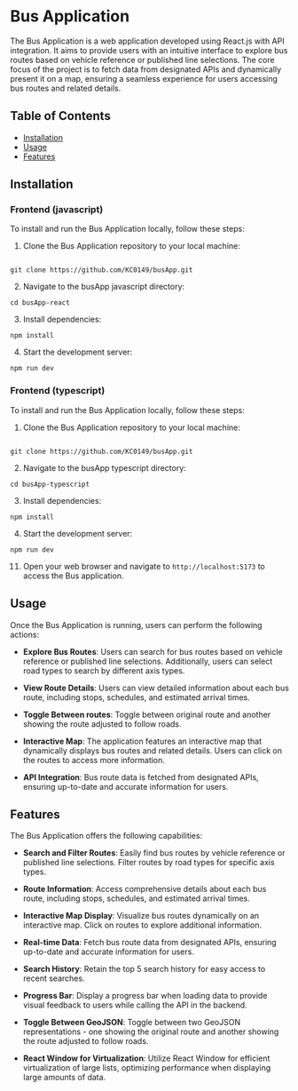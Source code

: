 # Bus Application

The Bus Application is a web application developed using React.js with API integration. It aims to provide users with an intuitive interface to explore bus routes based on vehicle reference or published line selections. The core focus of the project is to fetch data from designated APIs and dynamically present it on a map, ensuring a seamless experience for users accessing bus routes and related details.

## Table of Contents

- [Installation](#installation)
- [Usage](#usage)
- [Features](#features)

## Installation

### Frontend (javascript)

To install and run the Bus Application locally, follow these steps:

1. Clone the Bus Application repository to your local machine:

```

git clone https://github.com/KC0149/busApp.git
```

2. Navigate to the busApp javascript directory:

```
cd busApp-react

```

3. Install dependencies:

```
npm install
```

4. Start the development server:

```
npm run dev
```

### Frontend (typescript)

To install and run the Bus Application locally, follow these steps:

1. Clone the Bus Application repository to your local machine:

```

git clone https://github.com/KC0149/busApp.git

```

2. Navigate to the busApp typescript directory:

```
cd busApp-typescript

```

3. Install dependencies:

```
npm install
```

4. Start the development server:

```
npm run dev
```

11. Open your web browser and navigate to `http://localhost:5173` to access the Bus application.

## Usage

Once the Bus Application is running, users can perform the following actions:

- **Explore Bus Routes**: Users can search for bus routes based on vehicle reference or published line selections. Additionally, users can select road types to search by different axis types.

- **View Route Details**: Users can view detailed information about each bus route, including stops, schedules, and estimated arrival times.

- **Toggle Between routes**: Toggle between original route and another showing the route adjusted to follow roads.

- **Interactive Map**: The application features an interactive map that dynamically displays bus routes and related details. Users can click on the routes to access more information.

- **API Integration**: Bus route data is fetched from designated APIs, ensuring up-to-date and accurate information for users.

## Features

The Bus Application offers the following capabilities:

- **Search and Filter Routes**: Easily find bus routes by vehicle reference or published line selections. Filter routes by road types for specific axis types.
- **Route Information**: Access comprehensive details about each bus route, including stops, schedules, and estimated arrival times.
- **Interactive Map Display**: Visualize bus routes dynamically on an interactive map. Click on routes to explore additional information.

- **Real-time Data**: Fetch bus route data from designated APIs, ensuring up-to-date and accurate information for users.

- **Search History**: Retain the top 5 search history for easy access to recent searches.

- **Progress Bar**: Display a progress bar when loading data to provide visual feedback to users while calling the API in the backend.

- **Toggle Between GeoJSON**: Toggle between two GeoJSON representations - one showing the original route and another showing the route adjusted to follow roads.

- **React Window for Virtualization**: Utilize React Window for efficient virtualization of large lists, optimizing performance when displaying large amounts of data.
